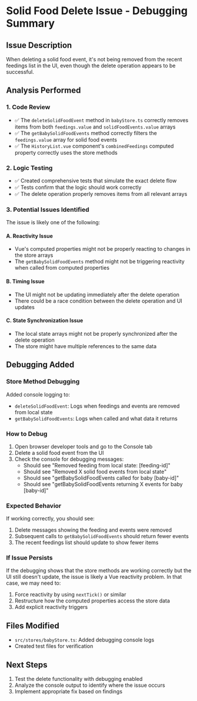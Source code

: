 # Solid Food Delete Issue - Debugging Summary

## Issue Description

When deleting a solid food event, it's not being removed from the recent feedings list in the UI, even though the delete operation appears to be successful.

## Analysis Performed

### 1. Code Review

- ✅ The `deleteSolidFoodEvent` method in `babyStore.ts` correctly removes items from both `feedings.value` and `solidFoodEvents.value` arrays
- ✅ The `getBabySolidFoodEvents` method correctly filters the `feedings.value` array for solid food events
- ✅ The `HistoryList.vue` component's `combinedFeedings` computed property correctly uses the store methods

### 2. Logic Testing

- ✅ Created comprehensive tests that simulate the exact delete flow
- ✅ Tests confirm that the logic should work correctly
- ✅ The delete operation properly removes items from all relevant arrays

### 3. Potential Issues Identified

The issue is likely one of the following:

#### A. Reactivity Issue

- Vue's computed properties might not be properly reacting to changes in the store arrays
- The `getBabySolidFoodEvents` method might not be triggering reactivity when called from computed properties

#### B. Timing Issue

- The UI might not be updating immediately after the delete operation
- There could be a race condition between the delete operation and UI updates

#### C. State Synchronization Issue

- The local state arrays might not be properly synchronized after the delete operation
- The store might have multiple references to the same data

## Debugging Added

### Store Method Debugging

Added console logging to:

- `deleteSolidFoodEvent`: Logs when feedings and events are removed from local state
- `getBabySolidFoodEvents`: Logs when called and what data it returns

### How to Debug

1. Open browser developer tools and go to the Console tab
2. Delete a solid food event from the UI
3. Check the console for debugging messages:
   - Should see "Removed feeding from local state: [feeding-id]"
   - Should see "Removed X solid food events from local state"
   - Should see "getBabySolidFoodEvents called for baby [baby-id]"
   - Should see "getBabySolidFoodEvents returning X events for baby [baby-id]"

### Expected Behavior

If working correctly, you should see:

1. Delete messages showing the feeding and events were removed
2. Subsequent calls to `getBabySolidFoodEvents` should return fewer events
3. The recent feedings list should update to show fewer items

### If Issue Persists

If the debugging shows that the store methods are working correctly but the UI still doesn't update, the issue is likely a Vue reactivity problem. In that case, we may need to:

1. Force reactivity by using `nextTick()` or similar
2. Restructure how the computed properties access the store data
3. Add explicit reactivity triggers

## Files Modified

- `src/stores/babyStore.ts`: Added debugging console logs
- Created test files for verification

## Next Steps

1. Test the delete functionality with debugging enabled
2. Analyze the console output to identify where the issue occurs
3. Implement appropriate fix based on findings
